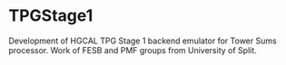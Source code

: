 # TPGStage1
Development of HGCAL TPG Stage 1 backend emulator for Tower Sums processor.
Work of FESB and PMF groups from University of Split. 
